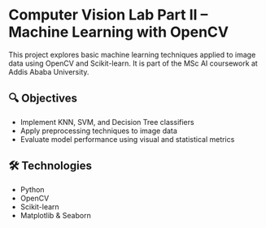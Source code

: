 # Computer Vision Lab Part II – Machine Learning with OpenCV

This project explores basic machine learning techniques applied to image data using OpenCV and Scikit-learn. It is part of the MSc AI coursework at Addis Ababa University.

## 🔍 Objectives
- Implement KNN, SVM, and Decision Tree classifiers
- Apply preprocessing techniques to image data
- Evaluate model performance using visual and statistical metrics

## 🛠️ Technologies
- Python
- OpenCV
- Scikit-learn
- Matplotlib & Seaborn

